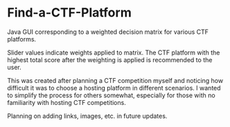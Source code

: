 # Find-a-CTF-Platform
 
Java GUI corresponding to a weighted decision matrix for various CTF platforms.

Slider values indicate weights applied to matrix. The CTF platform with the highest total score after the weighting is applied is recommended to the user.

This was created after planning a CTF competition myself and noticing how difficult it was to choose a hosting platform in different scenarios. I wanted to simplify the process for others somewhat, especially for those with no familiarity with hosting CTF competitions. 

Planning on adding links, images, etc. in future updates.
